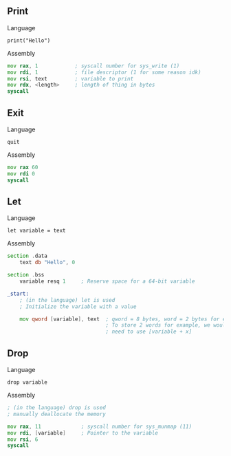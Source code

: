 ## Print

Language

```
print("Hello")
```

Assembly

```asm
mov rax, 1            ; syscall number for sys_write (1)
mov rdi, 1            ; file descriptor (1 for some reason idk)
mov rsi, text         ; variable to print
mov rdx, <length>     ; length of thing in bytes
syscall
```


## Exit

Language

```
quit
```

Assembly

```asm
mov rax 60
mov rdi 0
syscall
```


## Let

Language

```
let variable = text
```

Assembly

```asm
section .data
	text db "Hello", 0          

section .bss
    variable resq 1     ; Reserve space for a 64-bit variable

_start:
    ; (in the language) let is used
    ; Initialize the variable with a value

    mov qword [variable], text  ; qword = 8 bytes, word = 2 bytes for example.
                                ; To store 2 words for example, we would
                                ; need to use [variable + x]
```

## Drop

Language

```
drop variable
```

Assembly

```asm
; (in the language) drop is used
; manually deallocate the memory

mov rax, 11             ; syscall number for sys_munmap (11)
mov rdi, [variable]     ; Pointer to the variable
mov rsi, 6 
syscall
```
